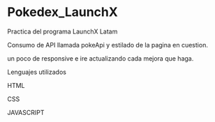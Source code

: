 # Pokedex_LaunchX

Practica del programa LaunchX Latam 

Consumo de API llamada pokeApi y estilado de la pagina en cuestion.

un poco de responsive e ire actualizando cada mejora que haga.

Lenguajes utilizados 

HTML

CSS

JAVASCRIPT


